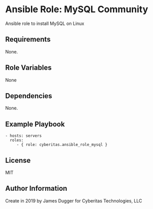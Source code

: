 Ansible Role: MySQL Community 
=========

Ansible role to install MySQL on Linux

Requirements
------------

None.

Role Variables
--------------

None

Dependencies
------------

None.

Example Playbook
----------------

    - hosts: servers
      roles:
         - { role: cyberitas.ansible_role_mysql }

License
-------

MIT

Author Information
------------------

Create in 2019 by James Dugger for Cyberitas Technologies, LLC
